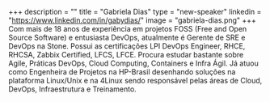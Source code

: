 +++
description = ""
title = "Gabriela Dias"
type = "new-speaker"
linkedin = "https://www.linkedin.com/in/gabydias/"
image = "gabriela-dias.png"
+++
Com mais de 18 anos de experiência em projetos FOSS (Free and Open Source Software) e entusiasta DevOps, atualmente é Gerente de SRE e DevOps na Stone. Possui as certificações LPI DevOps Engineer, RHCE, RHCSA, Zabbix Certified, LFCS, LFCE. Procura estudar bastante sobre Agile, Práticas DevOps, Cloud Computing, Containers e Infra Ágil. Já atuou como Engenheira de Projetos na HP-Brasil desenhando soluções na plataforma Linux/Unix e na 4Linux sendo responsável pelas áreas de Cloud, DevOps, Infraestrutura e Treinamento.